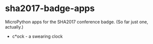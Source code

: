 # sha2017-badge-apps
MicroPython apps for the SHA2017 conference badge. (So far just one, actually.)

* c*ock - a swearing clock 
